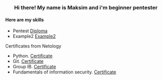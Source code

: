 <h3 align="center">Hi there! My name is Maksim and i'm beginner pentester</h3>

<h4 align="left">Here are my skills</h4>

- Pentest <a href="https://github.com/MIKEYTRE/MIKEYTRE/blob/main/Diploma%20Pentest">Diploma</a><br>
- Example2 <a href="https://github.com/MIKEYTRE/MIKEYTRE/blob/main/Diploma%20Pentest">Example2</a><br>


Certificates from Netology <br>
- Python. <a href="https://github.com/MIKEYTRE/MIKEYTRE/blob/main/python.pdf">Certificate</a><br>
- Git. <a href="https://github.com/MIKEYTRE/MIKEYTRE/blob/main/github.pdf">Certificate</a><br>
- Group IB. <a href="https://github.com/MIKEYTRE/MIKEYTRE/blob/main/GIB_Certificate_2023.pdf">Certificate</a><br>
- Fundamentals of information security. <a href="https://github.com/MIKEYTRE/MIKEYTRE/blob/main/Course.pdf">Certificate</a><br>










<!--
**MIKEYTRE/MIKEYTRE** is a ✨ _special_ ✨ repository because its `README.md` (this file) appears on your GitHub profile.

Here are some ideas to get you started:

- 🔭 I’m currently working on ...
- 🌱 I’m currently learning ...
- 👯 I’m looking to collaborate on ...
- 🤔 I’m looking for help with ...
- 💬 Ask me about ...
- 📫 How to reach me: ...
- 😄 Pronouns: ...
- ⚡ Fun fact: ...
-->
